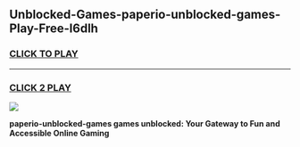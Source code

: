 
## Unblocked-Games-paperio-unblocked-games-Play-Free-l6dlh
<h3>
<a href="https://premium76.site?title=paperio-unblocked-games&ref=15A">CLICK TO PLAY</a></h3>
<hr>

<h3>
<a href="https://premium76.site?title=paperio-unblocked-games&ref=15A">CLICK 2 PLAY</a>
  
</h3>

<a href="https://premium76.site?title=paperio-unblocked-games&ref=15A"><img src="https://clearcache.store/games.png"></a>


**paperio-unblocked-games games unblocked: Your Gateway to Fun and Accessible Online Gaming**
